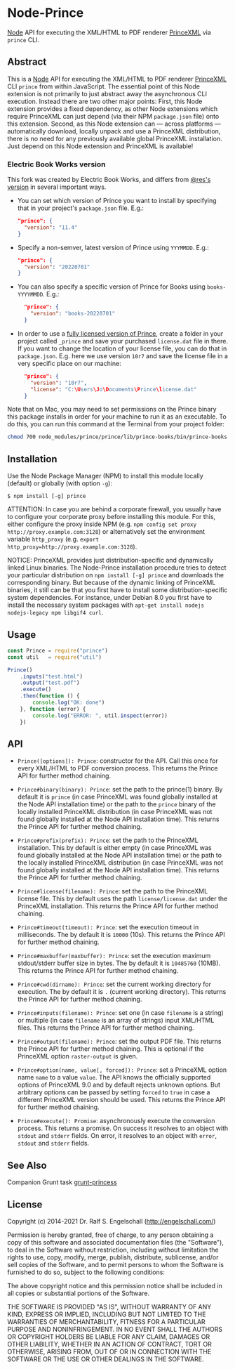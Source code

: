 
Node-Prince
===========

[Node](http://nodejs.org/) API for executing the XML/HTML to PDF renderer
[PrinceXML](http://www.princexml.com/) via `prince` CLI.

Abstract
--------

This is a [Node](http://nodejs.org/) API for executing the
XML/HTML to PDF renderer [PrinceXML](http://www.princexml.com/) CLI `prince` from within
JavaScript. The essential point of this Node extension is not primarily
to just abstract away the asynchronous CLI execution. Instead there
are two other major points: First, this Node extension provides a
fixed dependency, as other Node extensions which require PrinceXML can
just depend (via their NPM `package.json` file) onto this extension.
Second, as this Node extension can &mdash; across platforms &mdash;
automatically download, locally unpack and use a PrinceXML distribution,
there is no need for any previously available global PrinceXML
installation. Just depend on this Node extension and PrinceXML is
available!

### Electric Book Works version

This fork was created by Electric Book Works, and differs from [@res's version](https://github.com/rse/node-prince) in several important ways.

* You can set which version of Prince you want to install by specifying that in your project's `package.json` file. E.g.:
  ```json
  "prince": {
    "version": "11.4"
  }
  ```
* Specify a non-semver, latest version of Prince using `YYYMMDD`. E.g.:
  ```json
  "prince": {
    "version": "20220701"
  }
  ```
* You can also specify a specific version of Prince for Books using `books-YYYYMMDD`. E.g.:
  ```json
    "prince": {
      "version": "books-20220701"
    }
  ```
* In order to use a [fully licensed version of Prince](https://www.princexml.com/purchase/), create a folder in your project called `_prince` and save your purchased `license.dat` file in there. If you want to change the location of your license file, you can do that in `package.json`. E.g. here we use version `10r7` and save the license file in a very specific place on our machine:
  ```json
    "prince": {
      "version": "10r7",
      "license": "C:\Users\Jo\Documents\Prince\license.dat"
    }
  ```

Note that on Mac, you may need to set permissions on the Prince binary this package installs in order for your machine to run it as an executable. To do this, you can run this command at the Terminal from your project folder:

```sh
chmod 700 node_modules/prince/prince/lib/prince-books/bin/prince-books
```

Installation
------------

Use the Node Package Manager (NPM) to install this module
locally (default) or globally (with option `-g`):

    $ npm install [-g] prince

ATTENTION: In case you are behind a corporate firewall, you usually
have to configure your corporate proxy before installing this module.
For this, either configure the proxy inside NPM (e.g. `npm config set proxy http://proxy.example.com:3128`)
or alternatively set the environment variable `http_proxy` (e.g. `export http_proxy=http://proxy.example.com:3128`).

NOTICE: PrinceXML provides just distribution-specific and dynamically
linked Linux binaries. The Node-Prince installation procedure tries to
detect your particular distribution on `npm install [-g] prince` and
downloads the corresponding binary. But because of the dynamic linking
of PrinceXML binaries, it still can be that you first have to install
some distribution-specific system dependencies. For instance, under
Debian 8.0 you first have to install the necessary system packages with
`apt-get install nodejs nodejs-legacy npm libgif4 curl`.

Usage
-----

```js
const Prince = require("prince")
const util   = require("util")

Prince()
    .inputs("test.html")
    .output("test.pdf")
    .execute()
    .then(function () {
        console.log("OK: done")
    }, function (error) {
        console.log("ERROR: ", util.inspect(error))
    })
```

API
---

- `Prince([options]): Prince`: constructor for the API. Call this once
  for every XML/HTML to PDF conversion process.
  This returns the Prince API for further method chaining.

- `Prince#binary(binary): Prince`: set the path to the prince(1) binary.
  By default it is `prince` (in case PrinceXML was found globally
  installed at the Node API installation time) or the path to the
  `prince` binary of the locally installed PrinceXML distribution (in
  case PrinceXML was not found globally installed at the Node API
  installation time).
  This returns the Prince API for further method chaining.

- `Prince#prefix(prefix): Prince`: set the path to the PrinceXML
  installation. This by default is either empty
  (in case PrinceXML was found globally
  installed at the Node API installation time) or the path to the
  locally installed PrinceXML distribution (in case PrinceXML was not
  found globally installed at the Node API installation time).
  This returns the Prince API for further method chaining.

- `Prince#license(filename): Prince`: set the path to the PrinceXML
  license file. This by default uses the path `license/license.dat`
  under the PrinceXML installation.
  This returns the Prince API for further method chaining.

- `Prince#timeout(timeout): Prince`: set the execution timeout in milliseconds.
  The by default it is `10000` (10s).
  This returns the Prince API for further method chaining.

- `Prince#maxbuffer(maxbuffer): Prince`: set the execution maximum stdout/stderr buffer size in bytes.
  The by default it is `10485760` (10MB).
  This returns the Prince API for further method chaining.

- `Prince#cwd(dirname): Prince`: set the current working directory for execution.
  The by default it is `.` (current working directory).
  This returns the Prince API for further method chaining.

- `Prince#inputs(filename): Prince`: set one (in case `filename` is a string)
   or multiple (in case `filename` is an array of strings) input XML/HTML files.
  This returns the Prince API for further method chaining.

- `Prince#output(filename): Prince`: set the output PDF file.
  This returns the Prince API for further method chaining.
  This is optional if the PrinceXML option `raster-output` is given.

- `Prince#option(name, value[, forced]): Prince`: set a PrinceXML option
  name `name` to a value `value`. The API knows the officially supported
  options of PrinceXML 9.0 and by default rejects unknown options.
  But arbitrary options can be passed by setting `forced` to `true`
  in case a different PrinceXML version should be used. This returns
  the Prince API for further method chaining.

- `Prince#execute(): Promise`: asynchronously execute the conversion
  process. This returns a promise. On success it resolves to
  an object with `stdout` and `stderr` fields. On error, it
  resolves to an object with `error`, ` stdout` and `stderr` fields.

See Also
--------

Companion Grunt task [grunt-princess](https://github.com/rse/grunt-princess)

License
-------

Copyright (c) 2014-2021 Dr. Ralf S. Engelschall (http://engelschall.com/)

Permission is hereby granted, free of charge, to any person obtaining
a copy of this software and associated documentation files (the
"Software"), to deal in the Software without restriction, including
without limitation the rights to use, copy, modify, merge, publish,
distribute, sublicense, and/or sell copies of the Software, and to
permit persons to whom the Software is furnished to do so, subject to
the following conditions:

The above copyright notice and this permission notice shall be included
in all copies or substantial portions of the Software.

THE SOFTWARE IS PROVIDED "AS IS", WITHOUT WARRANTY OF ANY KIND,
EXPRESS OR IMPLIED, INCLUDING BUT NOT LIMITED TO THE WARRANTIES OF
MERCHANTABILITY, FITNESS FOR A PARTICULAR PURPOSE AND NONINFRINGEMENT.
IN NO EVENT SHALL THE AUTHORS OR COPYRIGHT HOLDERS BE LIABLE FOR ANY
CLAIM, DAMAGES OR OTHER LIABILITY, WHETHER IN AN ACTION OF CONTRACT,
TORT OR OTHERWISE, ARISING FROM, OUT OF OR IN CONNECTION WITH THE
SOFTWARE OR THE USE OR OTHER DEALINGS IN THE SOFTWARE.

